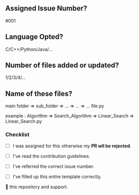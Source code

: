 ## Assigned Issue Number?
#001

## Language Opted?
C/C++/Python/Java/...

## Number of files added or updated?
1/2/3/4/...

## Name of these files?
main folder => sub_folder => ... => ... => ... file.py

example :
Algorithm => Search_Algorithm => Linear_Search => Linear_Search.py

### Checklist

- [ ] I was assigned for this otherwise my **PR wll be rejected**.
- [ ] I've read the contribution guidelines.
- [ ] I've referred the correct issue number.
- [ ] I've filled up this entire template correctly.


:star2: this repository and support.

